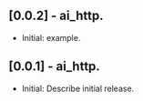 ## [0.0.2] - ai_http.

* Initial: example.

## [0.0.1] - ai_http.

* Initial: Describe initial release.
